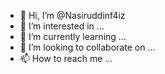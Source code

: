 - 👋 Hi, I’m @Nasiruddinf4iz
- 👀 I’m interested in ...
- 🌱 I’m currently learning ...
- 💞️ I’m looking to collaborate on ...
- 📫 How to reach me ...

<!---
Nasiruddinf4iz/Nasiruddinf4iz is a ✨ special ✨ repository because its `README.md` (this file) appears on your GitHub profile.
You can click the Preview link to take a look at your changes.
--->
